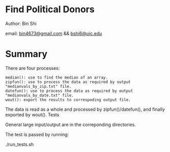 # Find Political Donors
Author: Bin Shi

email: bin4673@gmail.com && bshi6@uic.edu

# Summary

There are four processes:

    median(): use to find the median of an array.
    zipfun(): use to process the data as required by output "medianvals_by_zip.txt" file.
    datefun(): use to process the data as required by output "medianvals_by_date.txt" file.
    wout(): export the results to correspoding output file.

The data is read as a whole and processed by zipfun()/datefun(), and finally exported by wout().
Tests

General large input/output are in the correponding directories.

The test is passed by running:

./run_tests.sh
